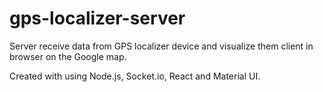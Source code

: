 # gps-localizer-server
Server receive data from GPS localizer device and visualize them client in browser on the Google map.

Created with using Node.js, Socket.io, React and Material UI.
